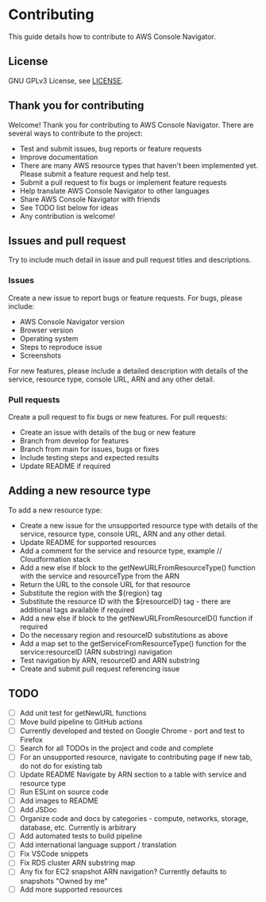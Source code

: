 # Contributing

This guide details how to contribute to AWS Console Navigator.

## License

GNU GPLv3 License, see [LICENSE](LICENSE).

## Thank you for contributing

Welcome! Thank you for contributing to AWS Console Navigator. There are several ways to contribute to the project:

- Test and submit issues, bug reports or feature requests
- Improve documentation
- There are many AWS resource types that haven't been implemented yet. Please submit a feature request and help test.
- Submit a pull request to fix bugs or implement feature requests
- Help translate AWS Console Navigator to other languages
- Share AWS Console Navigator with friends
- See TODO list below for ideas
- Any contribution is welcome!

## Issues and pull request

Try to include much detail in issue and pull request titles and descriptions.

### Issues

Create a new issue to report bugs or feature requests. For bugs, please include:

- AWS Console Navigator version
- Browser version
- Operating system
- Steps to reproduce issue
- Screenshots

For new features, please include a detailed description with details of the service, resource type, console URL, ARN and any other detail.

### Pull requests

Create a pull request to fix bugs or new features. For pull requests:

- Create an issue with details of the bug or new feature
- Branch from develop for features
- Branch from main for issues, bugs or fixes
- Include testing steps and expected results
- Update README if required

## Adding a new resource type

To add a new resource type:

- Create a new issue for the unsupported resource type with details of the service, resource type, console URL, ARN and any other detail.
- Update README for supported resources
- Add a comment for the service and resource type, example // Cloudformation stack
- Add a new else if block to the getNewURLFromResourceType() function with the service and resourceType from the ARN
- Return the URL to the console URL for that resource
- Substitute the region with the ${region} tag
- Substitute the resource ID with the ${resourceID} tag - there are additional tags available if required
- Add a new else if block to the getNewURLFromResourceID() function if required
- Do the necessary region and resourceID substitutions as above
- Add a map set to the getServiceFromResourceType() function for the service:resourceID (ARN substring) navigation
- Test navigation by ARN, resourceID and ARN substring
- Create and submit pull request referencing issue

## TODO

- [ ] Add unit test for getNewURL functions
- [ ] Move build pipeline to GitHub actions
- [ ] Currently developed and tested on Google Chrome - port and test to Firefox
- [ ] Search for all TODOs in the project and code and complete
- [ ] For an unsupported resource, navigate to contributing page if new tab, do not do for existing tab
- [ ] Update README Navigate by ARN section to a table with service and resource type
- [ ] Run ESLint on source code
- [ ] Add images to README
- [ ] Add JSDoc
- [ ] Organize code and docs by categories - compute, networks, storage, database, etc. Currently is arbitrary
- [ ] Add automated tests to build pipeline
- [ ] Add international language support / translation
- [ ] Fix VSCode snippets
- [ ] Fix RDS cluster ARN substring map
- [ ] Any fix for EC2 snapshot ARN navigation? Currently defaults to snapshots "Owned by me"
- [ ] Add more supported resources
